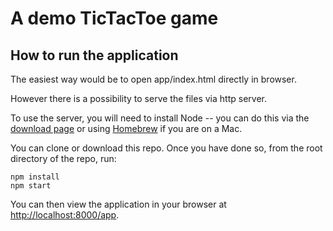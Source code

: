 # A demo TicTacToe game

## How to run the application

The easiest way would be to open app/index.html directly in browser.

However there is a possibility to serve the files via http server.

To use the server, you will need to install Node -- you can do this via the
[download page](https://nodejs.org/download/) or using
[Homebrew](http://mxcl.github.com/homebrew/) if you are on a Mac.

You can clone or download this repo. Once you have done so, from the root
directory of the repo, run:

    npm install
    npm start

You can then view the application in your browser at
[http://localhost:8000/app](http://localhost:8000/app).